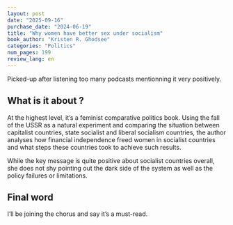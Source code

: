```yaml
---
layout: post
date: "2025-09-16"
purchase_date: "2024-06-19"
title: "Why women have better sex under socialism"
book_author: "Kristen R. Ghodsee"
categories: "Politics"
num_pages: 199
review_lang: en
---
```


Picked-up after listening too many podcasts mentionning it very positively.

## What is it about ?

At the highest level, it’s a feminist comparative politics book. Using the fall of the USSR as a natural experiment and comparing the situation between capitalist countries, state socialist and liberal socialism countries, the author analyses how financial independence freed women in socialist countries and what steps these countries took to achieve such results.

While the key message is quite positive about socialist countries overall, she does not shy pointing out the dark side of the system as well as the policy failures or limitations.

## Final word

I’ll be joining the chorus and say it’s a must-read.